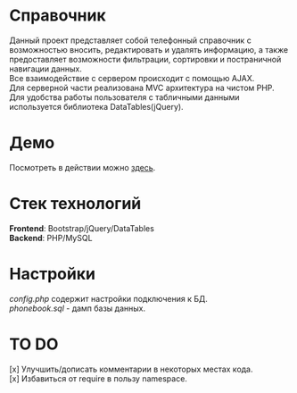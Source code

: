 # Справочник
Данный проект представляет собой телефонный справочник с возможностью вносить, редактировать и удалять информацию, а также предоставляет возможности фильтрации, сортировки и постраничной навигации данных.  
Все взаимодействие с сервером происходит с помощью AJAX.  
Для серверной части реализована MVC архитектура на чистом PHP.  
Для удобства работы пользователя с табличными данными используется библиотека DataTables(jQuery).  

# Демо
Посмотреть в действии можно [здесь](http://frolovd.hol.es/project/).

# Стек технологий  
**Frontend**: Bootstrap/jQuery/DataTables  
**Backend**: PHP/MySQL  

# Настройки  
*config.php* содержит настройки подключения к БД.  
*phonebook.sql* - дамп базы данных.  

# TO DO  
[x] Улучшить/дописать комментарии в некоторых местах кода.  
[x] Избавиться от require в пользу namespace.  
